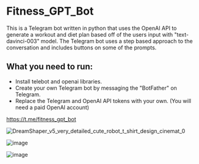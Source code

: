 # Fitness_GPT_Bot
This is a Telegram bot written in python that uses the OpenAI API to generate a workout and diet plan based off of the users input with "text-davinci-003" model. The Telegram bot uses a step based approach to the conversation and includes buttons on some of the prompts.

## What you need to run:
- Install telebot and openai libraries.
- Create your own Telegram bot by messaging the "BotFather" on Telegram.
- Replace the Telegram and OpenAI API tokens with your own. (You will need a paid OpenAI account)

https://t.me/fitness_gpt_bot

![DreamShaper_v5_very_detailed_cute_robot_t_shirt_design_cinemat_0](https://github.com/nkr38/Fitness_GPT_Bot/assets/69133832/00ab75db-ec1a-466f-8bda-f41aa42728e0)

![image](https://github.com/nkr38/Fitness_GPT_Bot/assets/69133832/6721f47a-883c-4a35-b5cc-c0a45c17bab7)

![image](https://github.com/nkr38/Fitness_GPT_Bot/assets/69133832/b7157af9-11d9-4e9a-930f-f2f928142269)
